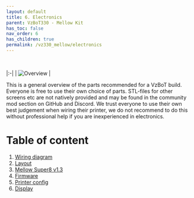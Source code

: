 ```yaml
---
layout: default
title: 6. Electronics
parent: VzBoT330 - Mellow Kit
has_toc: false
nav_order: 6
has_children: true
permalink: /vz330_mellow/electronics
---
```


<br/>

|:-|
| ![Overview](/assets/images/manual/vz330_mellow/electronics/overview.png) |


This is a general overview of the parts recommended for a VzBoT build. Everyone is free to use their own choice of parts. STL-files for other screens etc are not natively provided and may be found in the community mod section on GitHub and Discord.
We trust everyone to use their own best judgement when wiring their printer, we do not recommend to do this without professional help if you are inexperienced in electronics.

# Table of content

1. [Wiring diagram](./electronics/diagram)
2. [Layout](./electronics/layout)
3. [Mellow Super8 v1.3](./electronics/super_mellow)
4. [Firmware](./electronics/firmware)
5. [Printer config](./electronics/config)
6. [Display](./electronics/display)